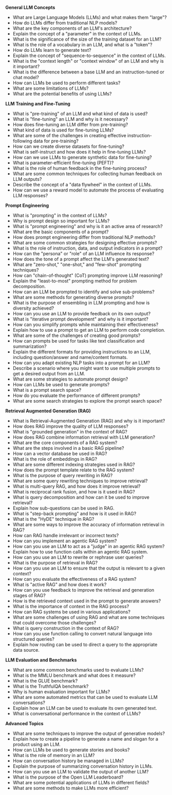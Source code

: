 
**General LLM Concepts**

*   What are Large Language Models (LLMs) and what makes them "large"?
*   How do LLMs differ from traditional NLP models?
*   What are the key components of an LLM's architecture?
*   Explain the concept of a "parameter" in the context of LLMs.
*   What is the significance of the size of the training dataset for an LLM?
*   What is the role of a vocabulary in an LLM, and what is a "token"?
*   How do LLMs learn to generate text?
*   Explain the concept of "sequence-to-sequence" in the context of LLMs.
*   What is the "context length" or "context window" of an LLM and why is it important?
*   What is the difference between a base LLM and an instruction-tuned or chat model?
*   How can LLMs be used to perform different tasks?
*   What are some limitations of LLMs?
*   What are the potential benefits of using LLMs?

**LLM Training and Fine-Tuning**

*   What is "pre-training" of an LLM and what kind of data is used?
*   What is "fine-tuning" an LLM and why is it necessary?
*   How does fine-tuning an LLM differ from pre-training?
*   What kind of data is used for fine-tuning LLMs?
*   What are some of the challenges in creating effective instruction-following data for pre-training?
*   How can we create diverse datasets for fine-tuning?
*   What is self-instruct and how does it help in fine-tuning LLMs?
*   How can we use LLMs to generate synthetic data for fine-tuning?
*   What is parameter-efficient fine-tuning (PEFT)?
*   What is the role of human feedback in the fine-tuning process?
*   What are some common techniques for collecting human feedback on LLM outputs?
*   Describe the concept of a "data flywheel" in the context of LLMs.
*   How can we use a reward model to automate the process of evaluating LLM responses?

**Prompt Engineering**

*   What is "prompting" in the context of LLMs?
*   Why is prompt design so important for LLMs?
*   What is "prompt engineering" and why is it an active area of research?
*   What are the basic components of a prompt?
*   How does prompt engineering differ from traditional NLP methods?
*   What are some common strategies for designing effective prompts?
*   What is the role of instruction, data, and output indicators in a prompt?
*   How can the "persona" or "role" of an LLM influence its response?
*   How does the tone of a prompt affect the LLM's generated text?
*   What are "zero-shot," "one-shot," and "few-shot" prompting techniques?
*   How can "chain-of-thought" (CoT) prompting improve LLM reasoning?
*   Explain the "least-to-most" prompting method for problem decomposition.
*   How can an LLM be prompted to identify and solve sub-problems?
*   What are some methods for generating diverse prompts?
*   What is the purpose of ensembling in LLM prompting and how is diversity achieved?
*   How can you use an LLM to provide feedback on its own output?
*   What is "iterative prompt development" and why is it important?
*   How can you simplify prompts while maintaining their effectiveness?
*   Explain how to use a prompt to get an LLM to perform code completion.
*   What are some of the challenges of creating good prompts?
*   How can prompts be used for tasks like text classification and summarization?
*   Explain the different formats for providing instructions to an LLM, including question/answer and name/content formats.
*   How can you adapt existing NLP tasks into a prompt for an LLM?
*   Describe a scenario where you might want to use multiple prompts to get a desired output from an LLM.
*   What are some strategies to automate prompt design?
*   How can LLMs be used to generate prompts?
*   What is a prompt search space?
*   How do you evaluate the performance of different prompts?
*   What are some search strategies to explore the prompt search space?

**Retrieval Augmented Generation (RAG)**

*   What is Retrieval-Augmented Generation (RAG) and why is it important?
*   How does RAG improve the quality of LLM responses?
*   What is "grounded generation" in the context of RAG?
*   How does RAG combine information retrieval with LLM generation?
*   What are the core components of a RAG system?
*   What are the steps involved in a basic RAG pipeline?
*   How can a vector database be used in RAG?
*   What is the role of embeddings in RAG?
*   What are some different indexing strategies used in RAG?
*   How does the prompt template relate to the RAG system?
*   What is the purpose of query rewriting in RAG?
*   What are some query rewriting techniques to improve retrieval?
*   What is multi-query RAG, and how does it improve retrieval?
*   What is reciprocal rank fusion, and how is it used in RAG?
*   What is query decomposition and how can it be used to improve retrieval?
*   Explain how sub-questions can be used in RAG.
*   What is "step-back prompting" and how is it used in RAG?
*   What is the "HyDE" technique in RAG?
*   What are some ways to improve the accuracy of information retrieval in RAG?
*   How can RAG handle irrelevant or incorrect texts?
*   How can you implement an agentic RAG system?
*   How can you use an LLM to act as a "judge" in an agentic RAG system?
*   Explain how to use function calls within an agentic RAG system.
*   How can you use an LLM to rewrite or rephrase user queries?
*   What is the purpose of retrieval in RAG?
*   How can you use an LLM to ensure that the output is relevant to a given context?
*   How can you evaluate the effectiveness of a RAG system?
*   What is "active RAG" and how does it work?
*   How can you use feedback to improve the retrieval and generation stages of RAG?
*   How is the retrieved context used in the prompt to generate answers?
*   What is the importance of context in the RAG process?
*   How can RAG systems be used in various applications?
*   What are some challenges of using RAG and what are some techniques that could overcome those challenges?
*   What is query construction in the context of RAG?
*   How can you use function calling to convert natural language into structured queries?
*   Explain how routing can be used to direct a query to the appropriate data source.

**LLM Evaluation and Benchmarks**

*   What are some common benchmarks used to evaluate LLMs?
*   What is the MMLU benchmark and what does it measure?
*   What is the GLUE benchmark?
*   What is the TruthfulQA benchmark?
*   Why is human evaluation important for LLMs?
*   What are some automated metrics that can be used to evaluate LLM conversations?
*   Explain how an LLM can be used to evaluate its own generated text.
*   What is conversational performance in the context of LLMs?

**Advanced Topics**

*   What are some techniques to improve the output of generative models?
*   Explain how to create a pipeline to generate a name and slogan for a product using an LLM.
*   How can LLMs be used to generate stories and books?
*   What is the role of memory in an LLM?
*   How can conversation history be managed in LLMs?
*   Explain the purpose of summarizing conversation history in LLMs.
*   How can you use an LLM to validate the output of another LLM?
*   What is the purpose of the Open LLM Leaderboard?
*   What are some potential applications of LLMs in different fields?
*   What are some methods to make LLMs more efficient?


